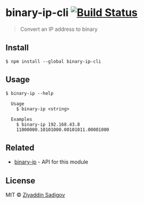 # binary-ip-cli [![Build Status](https://travis-ci.org/ziyaddin/binary-ip-cli.svg?branch=master)](https://travis-ci.org/ziyaddin/binary-ip-cli)

> Convert an IP address to binary


## Install

```
$ npm install --global binary-ip-cli
```


## Usage

```
$ binary-ip --help

  Usage
    $ binary-ip <string>

  Examples
    $ binary-ip 192.168.43.8
    11000000.10101000.00101011.00001000
```


## Related

- [binary-ip](https://github.com/ziyaddin/binary-ip) - API for this module


## License

MIT © [Ziyaddin Sadigov](https://github.com/ziyaddin)
